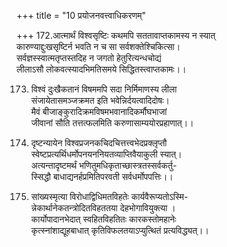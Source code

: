 +++
title = "10 प्रयोजनवत्त्वाधिकरणम्"

+++
172.आत्मार्थं विश्वसृष्टिः कथमपि सततावाप्तकामस्य न स्यात्  
कारुण्याद्दुःखसृष्टिर्न भवति न च सा सर्वशक्तेश्चिकित्सा।  
सर्वज्ञस्स्वात्मतृप्तस्तदिह न जगतो हेतुरित्यन्धचोद्यं  
लीलाऽसौ लोकवत्स्यादभिमतिसमये सिद्धितस्त्वाप्तकामः।।

173. विश्वं दुःखैकतानं विषममपि सदा निर्मिमाणस्य लीला  
संजायेतासमञ्जक्रमत इति भवेन्निर्दयत्वादिदोषः।  
मैवं बीजाङ्कुरादिक्रमविषमभवानादिकर्मौघभाजां  
जीवानां सौति तत्तत्फलमिति करुणासाम्ययोरप्रहाणात्।।

174. दृष्टन्यायेन विश्वप्रजनकचिदचित्तत्त्वभेदप्रक्लृप्तौ  
स्वेष्टप्रत्यर्थिधर्मोपनयननियतव्याप्तिवैयाकुली स्यात्।  
अत्यन्तादृष्टमर्थं भणितुमधिकृताच्छास्त्रतस्सर्वकर्तु-  
स्सिद्धौ बाधाद्यनर्हप्रमितिपरवती सर्वधर्मोपपत्तिः।।

175. सांख्यस्मृत्या विरोधाद्विधिमतविहतेः कार्यवैरूप्यतोऽस्मि-  
न्नेकार्थानेकतन्त्रोदितविहततया देहभोगावियुक्त्या ।  
कार्योपादानभेदात् स्वहितविहतितः कारकस्तोमहानेः  
कृत्स्नांशाद्यूहबाधात् कृतिविफलतयाऽप्युत्थितं प्रत्यविद्ध्यत्।।